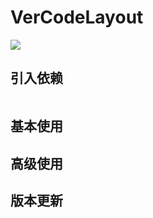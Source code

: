 # VerCodeLayout

![](https://simple-bucket-1257044365.cos.ap-chongqing.myqcloud.com/vercode.gif)

## 引入依赖

```groovy

```

## 基本使用

## 高级使用

## 版本更新

